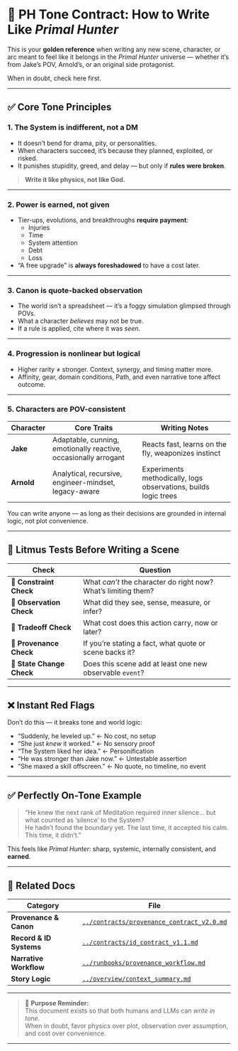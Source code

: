 <!-- ─────────────────────────────────────────────────────────────────────────────── 🎭 CREATIVE CONTRACT — PH UNIVERSE
TONE ─────────────────────────────────────────────────────────────────────────────── Defines the stylistic, tonal, and
narrative constraints that make a scene feel authentically *Primal Hunter*. Used by LLMs and contributors when writing
new arcs, character POVs, or world-consistent content.
───────────────────────────────────────────────────────────────────────────────
-->

# 📜 PH Tone Contract: How to Write Like *Primal Hunter*

This is your **golden reference** when writing any new scene, character, or arc meant to feel like it belongs in the
*Primal Hunter* universe — whether it’s from Jake’s POV, Arnold’s, or an original side protagonist.

When in doubt, check here first.

---

## ✅ Core Tone Principles

### 1. The System is **indifferent**, not a DM

- It doesn’t bend for drama, pity, or personalities.  
- When characters succeed, it’s because they planned, exploited, or risked.  
- It punishes stupidity, greed, and delay — but only if **rules were broken**.  

> **Write it like physics, not like God.**

---

### 2. Power is **earned**, not given

- Tier-ups, evolutions, and breakthroughs **require payment**:  
  - Injuries  
  - Time  
  - System attention  
  - Debt  
  - Loss  
- “A free upgrade” is **always foreshadowed** to have a cost later.

---

### 3. Canon is **quote-backed observation**

- The world isn’t a spreadsheet — it’s a foggy simulation glimpsed through POVs.  
- What a character *believes* may not be true.  
- If a rule is applied, cite where it was *seen*.  

---

### 4. Progression is **nonlinear but logical**

- Higher rarity ≠ stronger. Context, synergy, and timing matter more.  
- Affinity, gear, domain conditions, Path, and even narrative tone affect outcome.

---

### 5. Characters are **POV-consistent**

| Character | Core Traits | Writing Notes |
|------------|-------------|----------------|
| **Jake** | Adaptable, cunning, emotionally reactive, occasionally arrogant | Reacts fast, learns on the fly, weaponizes instinct |
| **Arnold** | Analytical, recursive, engineer-mindset, legacy-aware | Experiments methodically, logs observations, builds logic trees |

You can write anyone — as long as their decisions are grounded in internal logic, not plot convenience.

---

## 🧠 Litmus Tests Before Writing a Scene

| Check | Question |
|-------|-----------|
| 🧪 **Constraint Check** | What *can’t* the character do right now? What’s limiting them? |
| 📏 **Observation Check** | What did they see, sense, measure, or infer? |
| 💸 **Tradeoff Check** | What cost does this action carry, now or later? |
| 📜 **Provenance Check** | If you’re stating a fact, what quote or scene backs it? |
| 🔬 **State Change Check** | Does this scene add at least one new observable `event`? |

---

## ❌ Instant Red Flags

Don’t do this — it breaks tone and world logic:

- “Suddenly, he leveled up.” ← No cost, no setup  
- “She just *knew* it worked.” ← No sensory proof  
- “The System liked her idea.” ← Personification  
- “He was stronger than Jake now.” ← Untestable assertion  
- “She maxed a skill offscreen.” ← No quote, no timeline, no event  

---

## ✅ Perfectly On-Tone Example

> “He knew the next rank of Meditation required inner silence… but what counted as ‘silence’ to the System?  
> He hadn’t found the boundary yet. The last time, it accepted his calm.  
> This time, it didn’t.”

This feels like *Primal Hunter*: sharp, systemic, internally consistent, and **earned**.

---

## 📎 Related Docs

| Category | File |
|-----------|------|
| **Provenance & Canon** | [`../contracts/provenance_contract_v2.0.md`](../contracts/provenance_contract_v2.0.md) |
| **Record & ID Systems** | [`../contracts/id_contract_v1.1.md`](../contracts/id_contract_v1.1.md) |
| **Narrative Workflow** | [`../runbooks/provenance_workflow.md`](../runbooks/provenance_workflow_runbook.md) |
| **Story Logic** | [`../overview/context_summary.md`](../design/context_summary_design.md) |

---

> 🧠 **Purpose Reminder:**  
> This document exists so that both humans and LLMs can *write in tone*.  
> When in doubt, favor physics over plot, observation over assumption,  
> and cost over convenience.

---
